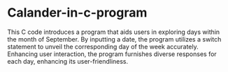 # Calander-in-c-program
 This C code introduces a program that aids users in exploring days within the month of September. By inputting a date, the program utilizes a switch statement to unveil the corresponding day of the week accurately. Enhancing user interaction, the program furnishes diverse responses for each day, enhancing its user-friendliness.  
